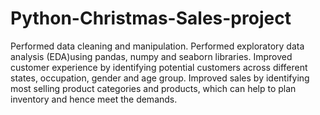 # Python-Christmas-Sales-project

Performed data cleaning and manipulation.
Performed exploratory data analysis (EDA)using pandas, numpy and seaborn libraries.
Improved customer experience by identifying potential customers across different states, occupation, gender and age group.
Improved sales by identifying most selling product categories and products, which can help to plan inventory and hence meet the demands.
